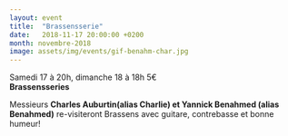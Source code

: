 ```yaml
---
layout: event
title:  "Brassensserie"
date:   2018-11-17 20:00:00 +0200
month: novembre-2018
image: assets/img/events/gif-benahm-char.jpg
---
```



Samedi 17 à 20h, dimanche 18 à 18h  5€  
**Brassensseries**

Messieurs **Charles Auburtin(alias Charlie) et Yannick Benahmed (alias Benahmed)** re-visiteront Brassens avec guitare, contrebasse et bonne humeur!